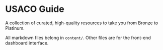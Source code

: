 # USACO Guide

A collection of curated, high-quality resources to take you from Bronze to Platinum.

All markdown files belong in `content/`. Other files are for the front-end dashboard interface.